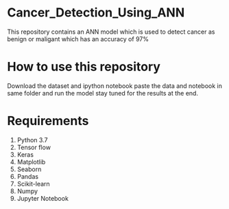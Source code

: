 # Cancer_Detection_Using_ANN
This repository contains an ANN model which is used to detect cancer as benign or maligant which has an accuracy of 97%


# How to use this repository
 Download the dataset and ipython notebook paste the data and notebook in same folder and run the model stay tuned for the results at the end.
 
 
 # Requirements
 1) Python 3.7
 2) Tensor flow
 3) Keras
 4) Matplotlib
 5) Seaborn
 6) Pandas
 7) Scikit-learn
 8) Numpy
 9) Jupyter Notebook
